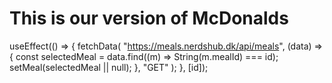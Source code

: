 # This is our version of McDonalds
  useEffect(() => {
    fetchData(
      "https://meals.nerdshub.dk/api/meals",
      (data) => {
        const selectedMeal = data.find((m) => String(m.mealId) === id);
        setMeal(selectedMeal || null);
      },
      "GET"
    );
  }, [id]);